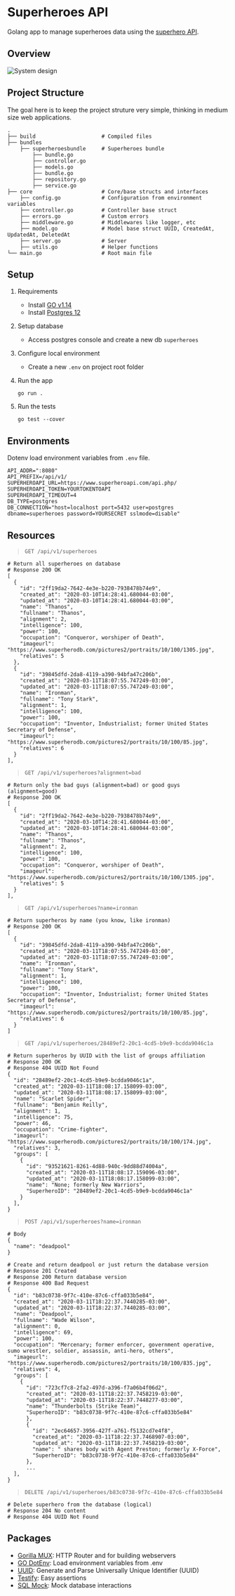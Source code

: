 # Superheroes API
Golang app to manage superheroes data using the [superhero API](https://superheroapi.com/).

## Overview

![System design](/system_design.png)


## Project Structure

The goal here is to keep the project struture very simple, thinking in medium size web applications.

```
.
├── build                     # Compiled files
├── bundles
    ├── superheroesbundle     # Superheroes bundle
        ├── bundle.go
        ├── controller.go
        ├── models.go
        ├── bundle.go
        ├── repository.go
        ├── service.go
├── core                      # Core/base structs and interfaces
    ├── config.go             # Configuration from environment variables
    ├── controller.go         # Controller base struct
    ├── errors.go             # Custom errors
    ├── middleware.go         # Middlewares like logger, etc
    ├── model.go              # Model base struct UUID, CreatedAt, UpdatedAt, DeletedAt
    ├── server.go             # Server
    ├── utils.go              # Helper functions
└── main.go                   # Root main file
```



## Setup

1) Requirements
    - Install [GO v1.14](https://golang.org/dl/)
    - Install [Postgres 12](https://www.postgresql.org/download/)

2) Setup database
    - Access postgres console and create a new db `superheroes`

3) Configure local environment
    - Create a new `.env` on project root folder

4) Run the app
    ```
    go run .
    ```

5) Run the tests
    ```
    go test --cover
    ```

## Environments

Dotenv load environment variables from `.env` file.

```
API_ADDR=":8080"
API_PREFIX=/api/v1/
SUPERHEROAPI_URL=https://www.superheroapi.com/api.php/
SUPERHEROAPI_TOKEN=YOURTOKENTOAPI
SUPERHEROAPI_TIMEOUT=4
DB_TYPE=postgres
DB_CONNECTION="host=localhost port=5432 user=postgres dbname=superheroes password=YOURSECRET sslmode=disable"
```

## Resources




> `GET /api/v1/superheroes`

```
# Return all superheroes on database
# Response 200 OK
[
  {
    "id": "2ff19da2-7642-4e3e-b220-7938478b74e9",
    "created_at": "2020-03-10T14:28:41.680044-03:00",
    "updated_at": "2020-03-10T14:28:41.680044-03:00",
    "name": "Thanos",
    "fullname": "Thanos",
    "alignment": 2,
    "intelligence": 100,
    "power": 100,
    "occupation": "Conqueror, worshiper of Death",
    "imageurl": "https://www.superherodb.com/pictures2/portraits/10/100/1305.jpg",
    "relatives": 5
  },
  {
    "id": "39845dfd-2da8-4119-a390-94bfa47c206b",
    "created_at": "2020-03-11T18:07:55.747249-03:00",
    "updated_at": "2020-03-11T18:07:55.747249-03:00",
    "name": "Ironman",
    "fullname": "Tony Stark",
    "alignment": 1,
    "intelligence": 100,
    "power": 100,
    "occupation": "Inventor, Industrialist; former United States Secretary of Defense",
    "imageurl": "https://www.superherodb.com/pictures2/portraits/10/100/85.jpg",
    "relatives": 6
  }
],
```

> `GET /api/v1/superheroes?alignment=bad`

```
# Return only the bad guys (alignment=bad) or good guys (alignment=good)
# Response 200 OK
[
  {
    "id": "2ff19da2-7642-4e3e-b220-7938478b74e9",
    "created_at": "2020-03-10T14:28:41.680044-03:00",
    "updated_at": "2020-03-10T14:28:41.680044-03:00",
    "name": "Thanos",
    "fullname": "Thanos",
    "alignment": 2,
    "intelligence": 100,
    "power": 100,
    "occupation": "Conqueror, worshiper of Death",
    "imageurl": "https://www.superherodb.com/pictures2/portraits/10/100/1305.jpg",
    "relatives": 5
  }
],
```

> `GET /api/v1/superheroes?name=ironman`

```
# Return superheros by name (you know, like ironman)
# Response 200 OK
[
  {
    "id": "39845dfd-2da8-4119-a390-94bfa47c206b",
    "created_at": "2020-03-11T18:07:55.747249-03:00",
    "updated_at": "2020-03-11T18:07:55.747249-03:00",
    "name": "Ironman",
    "fullname": "Tony Stark",
    "alignment": 1,
    "intelligence": 100,
    "power": 100,
    "occupation": "Inventor, Industrialist; former United States Secretary of Defense",
    "imageurl": "https://www.superherodb.com/pictures2/portraits/10/100/85.jpg",
    "relatives": 6
  }
]
```

> `GET /api/v1/superheroes/28489ef2-20c1-4cd5-b9e9-bcdda9046c1a`

```
# Return superheros by UUID with the list of groups affiliation
# Response 200 OK
# Response 404 UUID Not Found
{
  "id": "28489ef2-20c1-4cd5-b9e9-bcdda9046c1a",
  "created_at": "2020-03-11T18:08:17.158099-03:00",
  "updated_at": "2020-03-11T18:08:17.158099-03:00",
  "name": "Scarlet Spider",
  "fullname": "Benjamin Reilly",
  "alignment": 1,
  "intelligence": 75,
  "power": 46,
  "occupation": "Crime-fighter",
  "imageurl": "https://www.superherodb.com/pictures2/portraits/10/100/174.jpg",
  "relatives": 3,
  "groups": [
    {
      "id": "93521621-8261-4d88-940c-9dd88d74004a",
      "created_at": "2020-03-11T18:08:17.159096-03:00",
      "updated_at": "2020-03-11T18:08:17.158099-03:00",
      "name": "None; formerly New Warriors",
      "SuperheroID": "28489ef2-20c1-4cd5-b9e9-bcdda9046c1a"
    }
  ],
}
```


> `POST /api/v1/superheroes?name=ironman`

```
# Body
{
  "name": "deadpool"
}
```
```
# Create and return deadpool or just return the database version
# Response 201 Created
# Response 200 Return database version
# Response 400 Bad Request
{
  "id": "b83c0738-9f7c-410e-87c6-cffa033b5e84",
  "created_at": "2020-03-11T18:22:37.7440285-03:00",
  "updated_at": "2020-03-11T18:22:37.7440285-03:00",
  "name": "Deadpool",
  "fullname": "Wade Wilson",
  "alignment": 0,
  "intelligence": 69,
  "power": 100,
  "occupation": "Mercenary; former enforcer, government operative, sumo wrestler, soldier, assassin, anti-hero, others",
  "imageurl": "https://www.superherodb.com/pictures2/portraits/10/100/835.jpg",
  "relatives": 4,
  "groups": [
    {
      "id": "723cf7c8-2fa2-497d-a396-f7a06b4f06d2",
      "created_at": "2020-03-11T18:22:37.7458219-03:00",
      "updated_at": "2020-03-11T18:22:37.7448277-03:00",
      "name": "Thunderbolts (Strike Team)",
      "SuperheroID": "b83c0738-9f7c-410e-87c6-cffa033b5e84"
      },
      {
        "id": "2ec64657-3956-427f-a761-f5132cd7e4f8",
        "created_at": "2020-03-11T18:22:37.7468907-03:00",
        "updated_at": "2020-03-11T18:22:37.7458219-03:00",
        "name": " shares body with Agent Preston; formerly X-Force",
        "SuperheroID": "b83c0738-9f7c-410e-87c6-cffa033b5e84"
      },
      ...
  ],
}
```

> `DELETE /api/v1/superheroes/b83c0738-9f7c-410e-87c6-cffa033b5e84`

```
# Delete superhero from the database (logical)
# Response 204 No content
# Response 404 UUID Not Found
```

## Packages

- [Gorilla MUX](github.com/gorilla/mux): HTTP Router and for building webservers
- [GO DotEnv](github.com/joho/godotenv): Load environment variables from .env
- [UUID](github.com/satori/go.uuid): Generate and Parse Universally Unique Identifier (UUID)
- [Testify](github.com/stretchr/testify/assert): Easy assertions
- [SQL Mock](github.com/DATA-DOG/go-sqlmock): Mock database interactions

